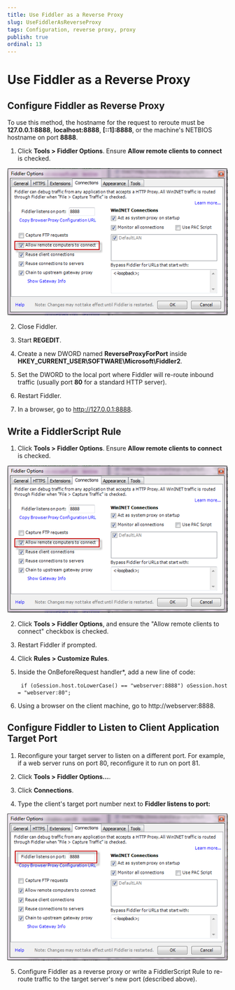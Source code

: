 ```yaml
---
title: Use Fiddler as a Reverse Proxy
slug: UseFiddlerAsReverseProxy
tags: Configuration, reverse proxy, proxy
publish: true
ordinal: 13
---
```


Use Fiddler as a Reverse Proxy
==============================

Configure Fiddler as Reverse Proxy
----------------------------------

To use this method, the hostname for the request to reroute must be  **127.0.0.1:8888**, **localhost:8888**, **[::1]:8888**, or the machine's NETBIOS hostname on port **8888**.

1. Click **Tools > Fiddler Options**. Ensure **Allow remote clients to connect** is checked. 

 ![Allow remote clients to connect][1]

2. Close Fiddler.

3. Start **REGEDIT**.

4. Create a new DWORD named **ReverseProxyForPort** inside **HKEY_CURRENT_USER\SOFTWARE\Microsoft\Fiddler2**.

5. Set the DWORD to the local port where Fiddler will re-route inbound traffic (usually port **80** for a standard HTTP server).

6. Restart Fiddler.

7. In a browser, go to http://127.0.0.1:8888.

Write a FiddlerScript Rule
--------------------------

1. Click **Tools > Fiddler Options**. Ensure **Allow remote clients to connect** is checked. 

 ![Allow remote clients to connect][1]

2. Click **Tools > Fiddler Options**, and ensure the "Allow remote clients to connect" checkbox is checked. 

3. Restart Fiddler if prompted.

3. Click **Rules > Customize Rules**.

4. Inside the OnBeforeRequest handler*, add a new line of code:

		if (oSession.host.toLowerCase() == "webserver:8888") oSession.host = "webserver:80";

5. Using a browser on the client machine, go to http://webserver:8888.

Configure Fiddler to Listen to Client Application Target Port
-------------------------------------------------------------

1. Reconfigure your target server to listen on a different port. For example, if a web server runs on port 80, reconfigure it to run on port 81.  

2. Click **Tools > Fiddler Options...**.

3. Click **Connections**.

4. Type the client's target port number next to **Fiddler listens to port:**

 ![Fiddler listens to port][2]

5. Configure Fiddler as a reverse proxy or write a FiddlerScript Rule to re-route traffic to the target server's new port (described above).

[1]: ../../images/UseFiddlerAsReverseProxy/AllowRemoteComputersToConnect.png
[2]: ../../images/UseFiddlerAsReverseProxy/FiddlerListensOnPort.png
